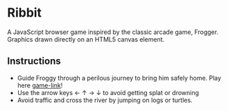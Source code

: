 # Ribbit

A JavaScript browser game inspired by the classic arcade game, Frogger. Graphics drawn directly on an HTML5 canvas element.

## Instructions

* Guide Froggy through a perilous journey to bring him safely
home. Play here [game-link]!
* Use the arrow keys ← ↑ → ↓ to avoid getting splat or drowning
* Avoid traffic and cross the river by jumping on logs or turtles.

[game-link]: jademcpherson.com/ribbit
